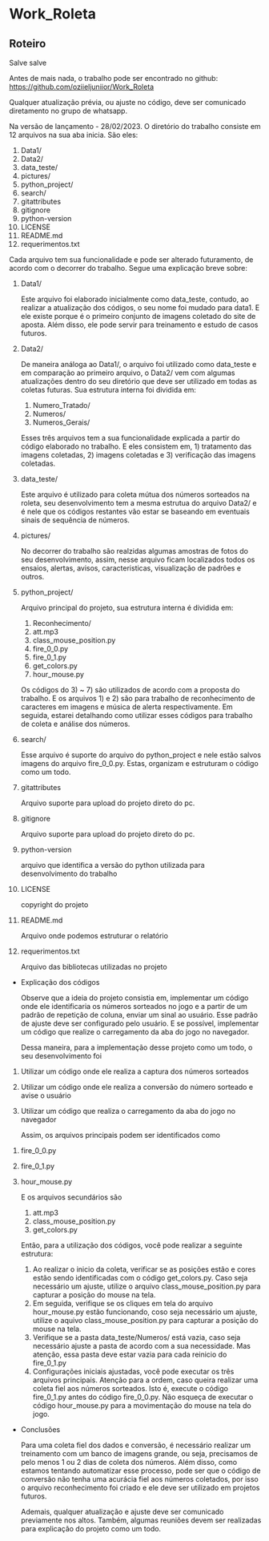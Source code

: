 # Work_Roleta
 
## Roteiro
Salve salve

Antes de mais nada, o trabalho pode ser encontrado no github: https://github.com/oziieljuniior/Work_Roleta

Qualquer atualização prévia, ou ajuste no código, deve ser comunicado diretamento no grupo de whatsapp.

Na versão de lançamento - 28/02/2023. O diretório do trabalho consiste em 12 arquivos na sua aba inicia. São eles:

1) Data1/
2) Data2/
3) data_teste/
4) pictures/
5) python_project/
6) search/
7) gitattributes
8) gitignore
9) python-version
10) LICENSE
11) README.md
12) requerimentos.txt

Cada arquivo tem sua funcionalidade e pode ser alterado futuramento, de acordo com o decorrer do trabalho. Segue uma explicação breve sobre:

1) Data1/

	Este arquivo foi elaborado inicialmente como data_teste, contudo, ao realizar a atualização dos códigos, o seu nome foi mudado para data1. E ele existe porque é o primeiro conjunto de imagens coletado do site de aposta. Além disso, ele pode servir para treinamento e estudo de casos futuros.

2) Data2/

	De maneira análoga ao Data1/, o arquivo foi utilizado como data_teste e em comparação ao primeiro arquivo, o Data2/ vem com algumas atualizações dentro do seu diretório que deve ser utilizado em todas as coletas futuras. Sua estrutura interna foi dividida em:
	
	1) Numero_Tratado/
	2) Numeros/
	3) Numeros_Gerais/
	
	Esses três arquivos tem a sua funcionalidade explicada a partir do código elaborado no trabalho. E eles consistem em, 1) tratamento das imagens coletadas, 2) imagens coletadas e 3) verificação das imagens coletadas. 

3) data_teste/

	Este arquivo é utilizado para coleta mútua dos números sorteados na roleta, seu desenvolvimento tem a mesma estrutua do arquivo Data2/ e é nele que os códigos restantes vão estar se baseando em eventuais sinais de sequência de números.

4) pictures/

	No decorrer do trabalho são realzidas algumas amostras de fotos do seu desenvolvimento, assim, nesse arquivo ficam localizados todos os ensaios, alertas, avisos, caracteristicas, visualização de padrões e outros. 
5) python_project/

	Arquivo principal do projeto, sua estrutura interna é dividida em:

	1) Reconhecimento/
	2) att.mp3
	3) class_mouse_position.py
	4) fire_0_0.py
	5) fire_0_1.py
	6) get_colors.py
	7) hour_mouse.py
	
	Os códigos do 3) ~ 7) são utilizados de acordo com a proposta do trabalho. E os arquivos 1) e 2) são para trabalho de reconhecimento de caracteres em imagens e música de alerta respectivamente. Em seguida, estarei detalhando como utilizar esses códigos para trabalho de coleta e análise dos números.
	
6) search/
	
	Esse arquivo é suporte do arquivo do python_project e nele estão salvos imagens do arquivo fire_0_0.py. Estas, organizam e estruturam o código como um todo.
	
7) gitattributes

	Arquivo suporte para upload do projeto direto do pc.
	
8) gitignore

	Arquivo suporte para upload do projeto direto do pc.
	
9) python-version

	arquivo que identifica a versão do python utilizada para desenvolvimento do trabalho
	
10) LICENSE

	copyright do projeto
	
11) README.md

	Arquivo onde podemos estruturar o relatório
	
12) requerimentos.txt

	Arquivo das bibliotecas utilizadas no projeto
	
- Explicação dos códigos

	Observe que a ideia do projeto consistia em, implementar um código onde ele identificaria os números sorteados no jogo e a partir de um padrão de repetição de coluna, enviar um sinal ao usuário. Esse padrão de ajuste deve ser configurado pelo usuário. E se possível, implementar um código que realize o carregamento da aba do jogo no navegador.
	
	Dessa maneira, para a implementação desse projeto como um todo, o seu desenvolvimento foi

1) Utilizar um código onde ele realiza a captura dos números sorteados
2) Utilizar um código onde ele realiza a conversão do número sorteado e avise o usuário
3) Utilizar um código que realiza o carregamento da aba do jogo no navegador

	Assim, os arquivos principais podem ser identificados como

1. fire_0_0.py
2. fire_0_1.py
3. hour_mouse.py

	E os arquivos secundários são
	
	1) att.mp3
	2) class_mouse_position.py
	3) get_colors.py
	
	Então, para a utilização dos códigos, você pode realizar a seguinte estrutura:
	
	1) Ao realizar o inicio da coleta, verificar se as posições estão e cores estão sendo identificadas com o código get_colors.py. Caso seja necessário um ajuste, utilize o arquivo class_mouse_position.py para capturar a posição do mouse na tela.
	2) Em seguida, verifique se os cliques em tela do arquivo hour_mouse.py estão funcionando, coso seja necessário um ajuste, utilize o aquivo class_mouse_position.py para capturar a posição do mouse na tela.
	3) Verifique se a pasta data_teste/Numeros/ está vazia, caso seja necessário ajuste a pasta de acordo com a sua necessidade. Mas atenção, essa pasta deve estar vazia para cada reinicio do fire_0_1.py
	4) Configurações iniciais ajustadas, você pode executar os três arquivos principais. Atenção para a ordem, caso queira realizar uma coleta fiel aos números sorteados. Isto é, execute o código fire_0_1.py antes do código fire_0_0.py. Não esqueça de executar o código hour_mouse.py para a movimentação do mouse na tela do jogo.
	
- Conclusões 

	Para uma coleta fiel dos dados e conversão, é necessário realizar um treinamento com um banco de imagens grande, ou seja, precisamos de pelo menos 1 ou 2 dias de coleta dos números. Além disso, como estamos tentando automatizar esse processo, pode ser que o código de conversão não tenha uma acurácia fiel aos números coletados, por isso o arquivo reconhecimento foi criado e ele deve ser utilizado em projetos futuros.
	
	Ademais, qualquer atualização e ajuste deve ser comunicado previamente nos altos. Também, algumas reuniões devem ser realizadas para explicação do projeto como um todo.
	
	
